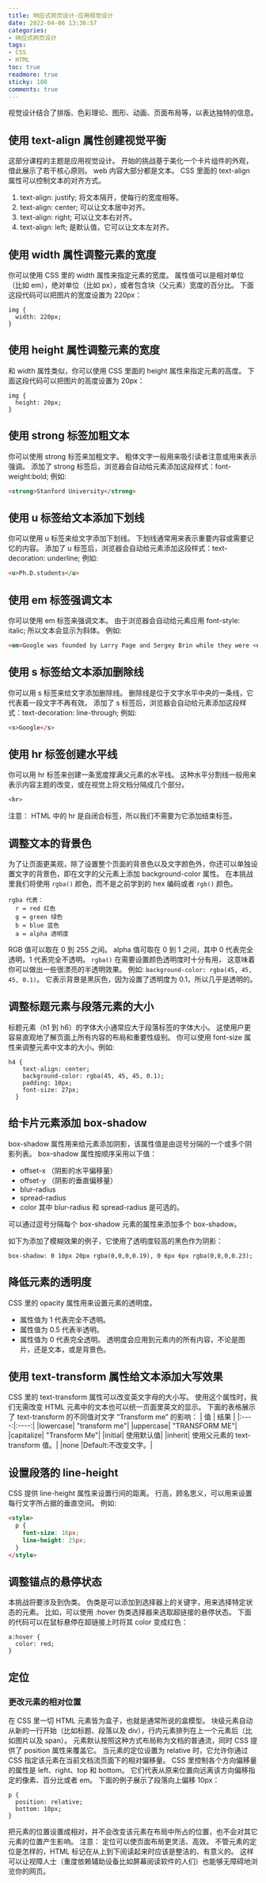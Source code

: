 ```yaml
---
title: 响应式网页设计-应用视觉设计
date: 2022-04-06 13:36:57
categories:
- 响应式网页设计
tags:
- CSS
- HTML
toc: true
readmore: true
sticky: 100
comments: true
---
```


视觉设计结合了排版、色彩理论、图形、动画、页面布局等，以表达独特的信息。

<!-- more -->
## 使用 text-align 属性创建视觉平衡
这部分课程的主题是应用视觉设计。 开始的挑战基于美化一个卡片组件的外观，借此展示了若干核心原则。
web 内容大部分都是文本。 CSS 里面的 text-align 属性可以控制文本的对齐方式。
1. text-align: justify; 将文本隔开，使每行的宽度相等。
2. text-align: center; 可以让文本居中对齐。
3. text-align: right; 可以让文本右对齐。
4. text-align: left; 是默认值，它可以让文本左对齐。
## 使用 width 属性调整元素的宽度
你可以使用 CSS 里的 width 属性来指定元素的宽度。 属性值可以是相对单位（比如 em），绝对单位（比如 px），或者包含块（父元素）宽度的百分比。 下面这段代码可以把图片的宽度设置为 220px：
```
img {
  width: 220px;
}
```
## 使用 height 属性调整元素的宽度
和 width 属性类似，你可以使用 CSS 里面的 height 属性来指定元素的高度。 下面这段代码可以把图片的高度设置为 20px：
```
img {
  height: 20px;
}
```
## 使用 strong 标签加粗文本
你可以使用 strong 标签来加粗文字。 粗体文字一般用来吸引读者注意或用来表示强调。 添加了 strong 标签后，浏览器会自动给元素添加这段样式：font-weight:bold;
例如:
```html
<strong>Stanford University</strong>
```
## 使用 u 标签给文本添加下划线
你可以使用 u 标签来给文字添加下划线。 下划线通常用来表示重要内容或需要记忆的内容。 添加了 u 标签后，浏览器会自动给元素添加这段样式：text-decoration: underline;
例如:
```html
<u>Ph.D.students</u>
```
## 使用 em 标签强调文本
你可以使用 em 标签来强调文本。 由于浏览器会自动给元素应用 font-style: italic; 所以文本会显示为斜体。
例如:
```html
<em>Google was founded by Larry Page and Sergey Brin while they were <u>Ph.D. students</u> at <strong>Stanford University</strong>.</em>
```
## 使用 s 标签给文本添加删除线
你可以用 s 标签来给文字添加删除线。 删除线是位于文字水平中央的一条线，它代表着一段文字不再有效。 添加了 s 标签后，浏览器会自动给元素添加这段样式：text-decoration: line-through;
例如:
```html
<s>Google</s>
```
## 使用 hr 标签创建水平线
你可以用 hr 标签来创建一条宽度撑满父元素的水平线。 这种水平分割线一般用来表示内容主题的改变，或在视觉上将文档分隔成几个部分。
```html
<hr>
```
注意： HTML 中的 hr 是自闭合标签，所以我们不需要为它添加结束标签。
## 调整文本的背景色
为了让页面更美观，除了设置整个页面的背景色以及文字颜色外，你还可以单独设置文字的背景色，即在文字的父元素上添加 background-color 属性。 在本挑战里我们将使用 `rgba()` 颜色，而不是之前学到的 hex 编码或者 `rgb()` 颜色。
```
rgba 代表：
  r = red 红色
  g = green 绿色
  b = blue 蓝色
  a = alpha 透明度
```
RGB 值可以取在 0 到 255 之间。 alpha 值可取在 0 到 1 之间，其中 0 代表完全透明，1 代表完全不透明。 `rgba()` 在需要设置颜色透明度时十分有用， 这意味着你可以做出一些很漂亮的半透明效果。
例如: `background-color: rgba(45, 45, 45, 0.1)`。 它表示背景是黑灰色，因为设置了透明度为 0.1，所以几乎是透明的。
## 调整标题元素与段落元素的大小
标题元素（h1 到 h6）的字体大小通常应大于段落标签的字体大小。 这使用户更容易直观地了解页面上所有内容的布局和重要性级别。 你可以使用 font-size 属性来调整元素中文本的大小。例如:
```
h4 {
    text-align: center;
    background-color: rgba(45, 45, 45, 0.1);
    padding: 10px;
    font-size: 27px;
  }
```
## 给卡片元素添加 box-shadow
box-shadow 属性用来给元素添加阴影，该属性值是由逗号分隔的一个或多个阴影列表。
box-shadow 属性按顺序采用以下值：
* offset-x （阴影的水平偏移量）
* offset-y （阴影的垂直偏移量）
* blur-radius
* spread-radius
* color
其中 blur-radius 和 spread-radius 是可选的。

可以通过逗号分隔每个 box-shadow 元素的属性来添加多个 box-shadow。

如下为添加了模糊效果的例子，它使用了透明度较高的黑色作为阴影：
```
box-shadow: 0 10px 20px rgba(0,0,0,0.19), 0 6px 6px rgba(0,0,0,0.23);
```
## 降低元素的透明度
CSS 里的 opacity 属性用来设置元素的透明度。
* 属性值为 1 代表完全不透明。
* 属性值为 0.5 代表半透明。
* 属性值为 0 代表完全透明。
透明度会应用到元素内的所有内容，不论是图片，还是文本，或是背景色。
## 使用 text-transform 属性给文本添加大写效果
CSS 里的 text-transform 属性可以改变英文字母的大小写。 使用这个属性时，我们无需改变 HTML 元素中的文本也可以统一页面里英文的显示。
下面的表格展示了 text-transform 的不同值对文字 “Transform me” 的影响：
| 值 | 结果 |
|:----:|:----:|
|lowercase|	"transform me"|
|uppercase|	"TRANSFORM ME"|
|capitalize|	"Transform Me"|
|initial|	使用默认值|
|inherit|	使用父元素的 text-transform 值。|
|none	|Default:不改变文字。|
## 设置段落的 line-height
CSS 提供 line-height 属性来设置行间的距离。 行高，顾名思义，可以用来设置每行文字所占据的垂直空间。
例如:
```html
<style>
  p {
    font-size: 16px;
    line-height: 25px;
  }
</style>
```
## 调整锚点的悬停状态
本挑战将要涉及到伪类。 伪类是可以添加到选择器上的关键字，用来选择特定状态的元素。
比如，可以使用 :hover 伪类选择器来选取超链接的悬停状态。 下面的代码可以在鼠标悬停在超链接上时将其 color 变成红色：
```
a:hover {
  color: red;
}
```
## 定位
### 更改元素的相对位置
在 CSS 里一切 HTML 元素皆为盒子，也就是通常所说的盒模型。 块级元素自动从新的一行开始（比如标题、段落以及 div），行内元素排列在上一个元素后（比如图片以及 span）。 元素默认按照这种方式布局称为文档的普通流，同时 CSS 提供了 position 属性来覆盖它。
当元素的定位设置为 relative 时，它允许你通过 CSS 指定该元素在当前文档流页面下的相对偏移量。 CSS 里控制各个方向偏移量的属性是 left、right、top 和 bottom。 它们代表从原来位置向远离该方向偏移指定的像素、百分比或者 em。 下面的例子展示了段落向上偏移 10px：
```
p {
  position: relative;
  bottom: 10px;
}
```
把元素的位置设置成相对，并不会改变该元素在布局中所占的位置，也不会对其它元素的位置产生影响。
注意： 定位可以使页面布局更灵活、高效。 不管元素的定位是怎样的，HTML 标记在从上到下阅读起来时应该是整洁的、有意义的。 这样可以让视障人士（重度依赖辅助设备比如屏幕阅读软件的人们）也能够无障碍地浏览你的网页。
